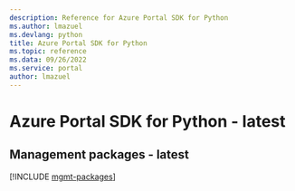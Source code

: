 ```yaml
---
description: Reference for Azure Portal SDK for Python
ms.author: lmazuel
ms.devlang: python
title: Azure Portal SDK for Python
ms.topic: reference
ms.data: 09/26/2022
ms.service: portal
author: lmazuel
---
```

# Azure Portal SDK for Python - latest

## Management packages - latest
[!INCLUDE [mgmt-packages](portal-mgmt-index.md)]